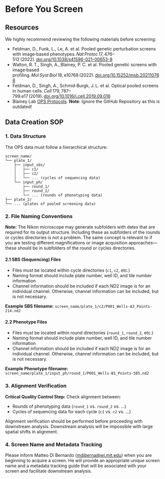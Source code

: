 # Before You Screen

## Resources

We highly recommend reviewing the following materials before screening:

- Feldman, D., Funk, L., Le, A. et al. Pooled genetic perturbation screens with image‑based phenotypes. *Nat Protoc* 17, 476–512 (2022). [doi.org/10.1038/s41596-021-00653-8](https://doi.org/10.1038/s41596-021-00653-8)
- Walton, R. T., Singh, A., Blainey, P. C. et al. Pooled genetic screens with image‑based profiling. *Mol Syst Biol* 18, e10768 (2022). [doi.org/10.15252/msb.202110768](https://doi.org/10.15252/msb.202110768)
- Feldman, D., Singh, A., Schmid‑Burgk, J. L. et al. Optical pooled screens in human cells. *Cell* 179, 787–799.e17 (2019). [doi.org/10.1016/j.cell.2019.09.016](https://doi.org/10.1016/j.cell.2019.09.016)
- Blainey Lab [OPS Protocols](https://blainey.mit.edu/protocols/).
**Note**: Ignore the GitHub Repository as this is outdated!

## Data Creation SOP

### 1. Data Structure

The OPS data must follow a hierarchical structure:

```
screen_name/
└── plate_1/
    ├── input_sbs/
    │   ├── c1/
    │   ├── c2/
    │   └── ... (cycles of sequencing data)
    └── input_ph/
        ├── round_1/
        ├── round_2/
        └── ... (rounds of phenotyping data)
├── plate_2/
└── ... (plates of pooled screening data)
```

### 2. File Naming Conventions

**Note:** The Nikon microscope may generate subfolders with dates that are required for its output structure. Including these as subfolders of the rounds or cycles directories is not a problem. The same concept is relevant to if you are testing different magnifications or image acquisition approaches—these should be in subfolders of the round or cycles directories.

#### 2.1 SBS (Sequencing) Files

- Files must be located within cycle directories (`c1`, `c2`, etc.)
- Naming format should include plate number, well ID, and tile number information
- Channel information should be included if each ND2 image is for an individual channel. Otherwise, channel information can be included, but is not necessary.

**Example SBS filename:** `screen_name/plate_1/c2/P001_Wells-A3_Points-214.nd2`

#### 2.2 Phenotype Files

- Files must be located within round directories (`round_1`, `round_2`, etc.)
- Naming format should include plate number, well ID, and tile number information
- Channel information should be included if each ND2 image is for an individual channel. Otherwise, channel information can be included, but is not necessary.

**Example Phenotype filename:** `screen_name/plate_1/input_ph/round_1/P001_Wells-B1_Points-585.nd2`

### 3. Alignment Verification

**Critical Quality Control Step:** Check alignment between:
- Rounds of phenotyping data (`round_1` vs. `round_2` vs. …)  
- Cycles of sequencing data for each cycle (`c1` vs. `c2` vs. …)

Alignment verification should be performed before proceeding with downstream analysis. Downstream analysis will be impossible with large spatial shifts in alignment.

### 4. Screen Name and Metadata Tracking

Please inform Matteo Di Bernardo (mdiberna@wi.mit.edu) when you are beginning to acquire a screen. He will provide an appropriate unique screen name and a metadata tracking guide that will be associated with your screen and facilitate downstream analysis.
